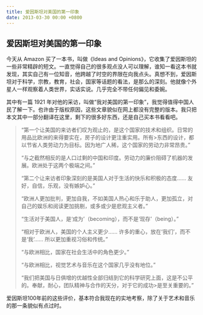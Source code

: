 ```yaml
---
title: 爱因斯坦对美国的第一印象
date: 2013-03-30 00:00 +0800
---
```


## 爱因斯坦对美国的第一印象

今天从 Amazon 买了一本书，叫做《Ideas and Opinions》，它收集了爱因斯坦的一些非常精辟的短文。一直觉得自己的很多观点没人可以理解，谁知一看这本书就发现，其实自己有一位知音，他跨越了时空的界限在向我点头。真想不到，爱因斯坦对于科学，宗教，教育，社会，国家等话题的看法，是那么的深刻。他就像个外星人一样观察着人类世界，实话实说。几乎完全不带任何偏见和委婉。

其中有一篇 1921 年对他的采访，叫做“我对美国的第一印象”，我觉得值得中国人民了解一下。也许由于版权原因，这些文章貌似在网上都没有完整的版本。我只把本文其中一部分翻译在这里，剩下的很多好东西，还是自己买本书看看吧。

>“第一个让美国的来访者们叹为观止的，是这个国家的技术和组织。日常的用品比欧洲的来得要实在，房子的设计更注重实用。所有>东西的设计，都以节省人类劳动力为目标。因为地广人稀，这个国家的劳动力非常昂贵。”
>
>“与之截然相反的是人口过剩的中国和印度。劳动力的廉价阻碍了机器的发展。欧洲处于这两个极端之间。”
>
>“第二个让来访者印象深刻的是美国人对于生活的快乐和积极的态度…… 友好，自信，乐观，没有嫉妒心。”
>
>“欧洲人更加批判，更加自我，不如美国人热心和乐于助人，更加孤立，对自己的娱乐和阅读更加挑剔，或多或少是悲观主义者。”
>
>“生活对于美国人，是‘成为’（becoming），而不是‘现存’（being）。”
>
>“相对于欧洲人，美国的个人主义更少…… 许多的重心，放在‘我们’，而不是‘我’…… 所以更加重视习俗和传统。”
>
>“与欧洲相比，国家在社会生活中的角色更少。”
>
>“与欧洲相比，视觉艺术与音乐在这个国家几乎没有地位。”
>
>“我们把美国与日俱增的优越性全部归结到它的科学研究上面，这是不公平的。奉献，耐心，团队精神与合作的天分，对于它的成功>是至关重要的。”

爱因斯坦100年前的这些评价，基本符合我现在的实地考察，除了关于艺术和音乐的那一条貌似有点过时。